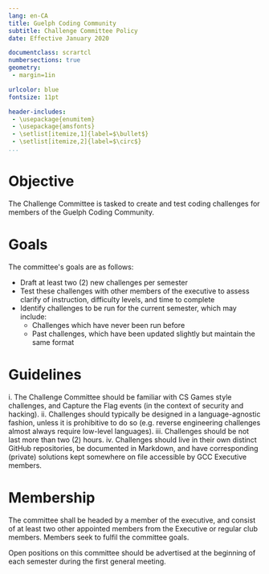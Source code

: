 ```yaml
---
lang: en-CA
title: Guelph Coding Community
subtitle: Challenge Committee Policy
date: Effective January 2020

documentclass: scrartcl
numbersections: true
geometry:
 - margin=1in

urlcolor: blue
fontsize: 11pt

header-includes:
 - \usepackage{enumitem}
 - \usepackage{amsfonts}
 - \setlist[itemize,1]{label=$\bullet$}
 - \setlist[itemize,2]{label=$\circ$}
...
```


# Objective

The Challenge Committee is tasked to create and test coding challenges for members of the Guelph Coding Community.

# Goals

The committee's goals are as follows:

 - Draft at least two (2) new challenges per semester
 - Test these challenges with other members of the executive to assess clarify of instruction, difficulty levels, and time to complete
 - Identify challenges to be run for the current semester, which may include:
   + Challenges which have never been run before
   + Past challenges, which have been updated slightly but maintain the same format

# Guidelines

  i. The Challenge Committee should be familiar with CS Games style challenges, and Capture the Flag events (in the context of security and hacking).
 ii. Challenges should typically be designed in a language-agnostic fashion, unless it is prohibitive to do so (e.g. reverse engineering challenges almost always require low-level languages).
iii. Challenges should be not last more than two (2) hours.
 iv. Challenges should live in their own distinct GitHub repositories, be documented in Markdown, and have corresponding (private) solutions kept somewhere on file accessible by GCC Executive members.

# Membership

The committee shall be headed by a member of the executive, and consist of at least two other appointed members from the Executive or regular club members.
Members seek to fulfil the committee goals.

Open positions on this committee should be advertised at the beginning of each semester during the first general meeting.
